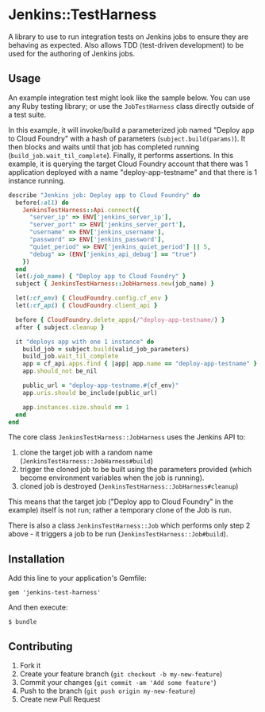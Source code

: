 # Jenkins::TestHarness

A library to use to run integration tests on Jenkins jobs to ensure they are behaving as expected. Also allows TDD (test-driven development) to be used for the authoring of Jenkins jobs.

## Usage

An example integration test might look like the sample below. You can use any Ruby testing library; or use the `JobTestHarness` class directly outside of a test suite.

In this example, it will invoke/build a parameterized job named "Deploy app to Cloud Foundry" with a hash of parameters (`subject.build(params)`). It then blocks and waits until that job has completed running (`build_job.wait_til_complete`). Finally, it performs assertions. In this example, it is querying the target Cloud Foundry account that there was 1 application deployed with a name "deploy-app-testname" and that there is 1 instance running.

``` ruby
describe "Jenkins job: Deploy app to Cloud Foundry" do
  before(:all) do
    JenkinsTestHarness::Api.connect({
      "server_ip" => ENV['jenkins_server_ip'],
      "server_port" => ENV['jenkins_server_port'],
      "username" => ENV['jenkins_username'],
      "password" => ENV['jenkins_password'],
      "quiet_period" => ENV['jenkins_quiet_period'] || 5,
      "debug" => (ENV['jenkins_api_debug'] == "true")
    })
  end
  let(:job_name) { "Deploy app to Cloud Foundry" }
  subject { JenkinsTestHarness::JobHarness.new(job_name) }

  let(:cf_env) { CloudFoundry.config.cf_env }
  let(:cf_api) { CloudFoundry.client_api }

  before { CloudFoundry.delete_apps(/^deploy-app-testname/) }
  after { subject.cleanup }

  it "deploys app with one 1 instance" do
    build_job = subject.build(valid_job_parameters)
    build_job.wait_til_complete
    app = cf_api.apps.find { |app| app.name == "deploy-app-testname" }
    app.should_not be_nil

    public_url = "deploy-app-testname.#{cf_env}"
    app.uris.should be_include(public_url)

    app.instances.size.should == 1
  end
end
```

The core class `JenkinsTestHarness::JobHarness` uses the Jenkins API to:

1. clone the target job with a random name (`JenkinsTestHarness::JobHarness#build`)
2. trigger the cloned job to be built using the parameters provided (which become environment variables when the job is running).
3. cloned job is destroyed (`JenkinsTestHarness::JobHarness#cleanup`)

This means that the target job ("Deploy app to Cloud Foundry" in the example) itself is not run; rather a temporary clone of the Job is run.

There is also a class `JenkinsTestHarness::Job` which performs only step 2 above - it triggers a job to be run (`JenkinsTestHarness::Job#build`).

## Installation

Add this line to your application's Gemfile:

    gem 'jenkins-test-harness'

And then execute:

    $ bundle

## Contributing

1. Fork it
2. Create your feature branch (`git checkout -b my-new-feature`)
3. Commit your changes (`git commit -am 'Add some feature'`)
4. Push to the branch (`git push origin my-new-feature`)
5. Create new Pull Request
